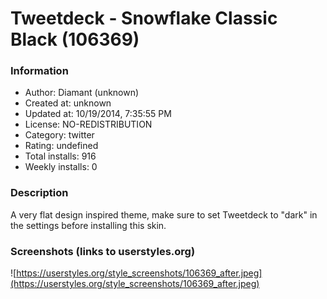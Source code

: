 # Tweetdeck - Snowflake Classic Black (106369)

### Information
- Author: Diamant (unknown)
- Created at: unknown
- Updated at: 10/19/2014, 7:35:55 PM
- License: NO-REDISTRIBUTION
- Category: twitter
- Rating: undefined
- Total installs: 916
- Weekly installs: 0


### Description
A very flat design inspired theme, make sure to set Tweetdeck to "dark" in the settings before installing this skin.


### Screenshots (links to userstyles.org)
![https://userstyles.org/style_screenshots/106369_after.jpeg](https://userstyles.org/style_screenshots/106369_after.jpeg)


